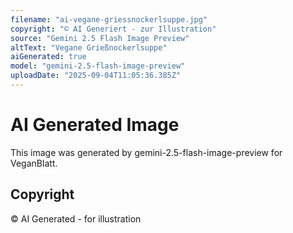 ```yaml
---
filename: "ai-vegane-griessnockerlsuppe.jpg"
copyright: "© AI Generiert - zur Illustration"
source: "Gemini 2.5 Flash Image Preview"
altText: "Vegane Grießnockerlsuppe"
aiGenerated: true
model: "gemini-2.5-flash-image-preview"
uploadDate: "2025-09-04T11:05:36.385Z"
---
```


# AI Generated Image

This image was generated by gemini-2.5-flash-image-preview for VeganBlatt.

## Copyright
© AI Generated - for illustration
